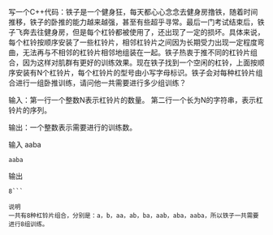 写一个C++代码：铁子是一个健身狂，每天都心心念念去健身房撸铁，随着时间推移，铁子的卧推的能力越来越强，甚至有些超乎寻常。最后一门考试结束后，铁子飞奔去往健身房，但是每个杠铃都被使用了，还出现了一定的损坏。具体来说，每个杠铃按顺序安装了一些杠铃片，相邻杠铃片之间因为长期受力出现一定程度弯曲，无法再与不相邻的杠铃片相邻地组装在一起。铁子热衷于推不同的杠铃片组合，因为这样对肌群有更好的训练效果。现在铁子找到一个空闲的杠铃，上面按顺序安装有N个杠铃片，每个杠铃片的型号由小写字母标识。铁子会对每种杠铃片组合进行一组卧推训练，请问他一共需要进行多少组训练？

输入：第一行一个整数N表示杠铃片的数量。 第二行一个长为N的字符串，表示杠铃片的序列。

输出：一个整数表示需要进行的训练数。

输入
 aaba

```
aaba
```

输出
```
8```

说明
一共有8种杠铃片组合，分别是：a，b，aa，ab，ba，aab，aba，aaba，所以铁子一共需要进行8组训练。
